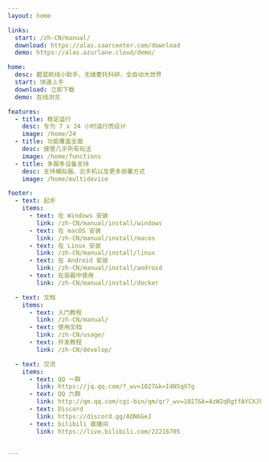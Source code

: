 ```yaml
---
layout: home

links:
  start: /zh-CN/manual/
  download: https://alas.saarcenter.com/download
  demo: https://alas.azurlane.cloud/demo/

home:
  desc: 碧蓝航线小助手，无缝委托科研，全自动大世界
  start: 快速上手
  download: 立即下载
  demo: 在线浏览

features:
  - title: 稳定运行
    desc: 专为 7 x 24 小时运行而设计
    image: /home/24
  - title: 功能覆盖全面
    desc: 接管几乎所有玩法
    image: /home/functions
  - title: 多服多设备支持
    desc: 支持模拟器、云手机以及更多部署方式
    image: /home/multidevice

footer:
  - text: 起步
    items:
      - text: 在 Windows 安装
        link: /zh-CN/manual/install/windows
      - text: 在 macOS 安装
        link: /zh-CN/manual/install/macos
      - text: 在 Linux 安装
        link: /zh-CN/manual/install/linux
      - text: 在 Android 安装
        link: /zh-CN/manual/install/android
      - text: 在容器中使用
        link: /zh-CN/manual/install/docker

  - text: 文档
    items:
      - text: 入门教程
        link: /zh-CN/manual/
      - text: 使用文档
        link: /zh-CN/usage/
      - text: 开发教程
        link: /zh-CN/develop/

  - text: 交流
    items:
      - text: QQ 一群
        link: https://jq.qq.com/?_wv=1027&k=I4NSqX7g
      - text: QQ 六群
        link: http://qm.qq.com/cgi-bin/qm/qr?_wv=1027&k=AzW2qRgtfAYCXJFFbzVjYUNxoUInYZOP&authKey=8tMiii5txWNZlmuRyxblLlN1jIvyPKbqeRBbHOIsiOayqhr5HvoEei3Y7n4p5TFI&noverify=0&group_code=410355575
      - text: Discord
        link: https://discord.gg/AQN6GeJ
      - text: bilibili 直播间
        link: https://live.bilibili.com/22216705


---
```


